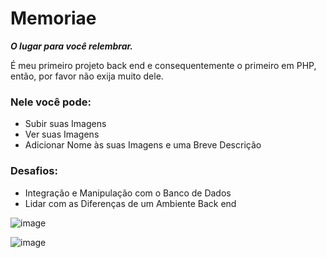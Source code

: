 # Memoriae
***O lugar para você relembrar.***

É meu primeiro projeto back end e consequentemente o primeiro em PHP, então, por favor não exija muito dele.

### Nele você pode:
- Subir suas Imagens
- Ver suas Imagens 
- Adicionar Nome às suas Imagens e uma Breve Descrição

### Desafios:
- Integração e Manipulação com o Banco de Dados
- Lidar com as Diferenças de um Ambiente Back end 


![image](https://user-images.githubusercontent.com/79723385/132564226-edee95b5-772f-421e-a744-2a2f64e448ab.png)

![image](https://user-images.githubusercontent.com/79723385/132564304-73633969-a778-4d68-a343-f8ab935e979c.png)
